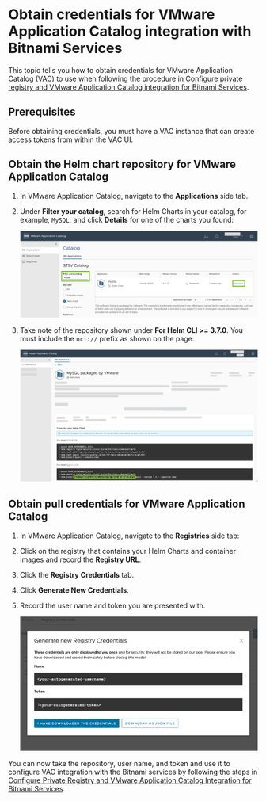 # Obtain credentials for VMware Application Catalog integration with Bitnami Services

This topic tells you how to obtain credentials for VMware Application Catalog (VAC) to use
when following the procedure in [Configure private registry and VMware Application Catalog integration for Bitnami Services](./configure-private-reg-integration.hbs.md).

## <a id='prereqs'></a> Prerequisites

Before obtaining credentials, you must have a VAC instance that can create access tokens from
within the VAC UI.

## <a id='repo'></a> Obtain the Helm chart repository for VMware Application Catalog

1. In VMware Application Catalog, navigate to the **Applications** side tab.

2. Under **Filter your catalog**, search for Helm Charts in your catalog, for example, `MySQL`, and
click **Details** for one of the charts you found:

   ![The applications tab in the VAC UI. The catalog is filtered with the search term MySQL and by type Helm chart.](../../images/vac-creds-2.png)

3. Take note of the repository shown under **For Helm CLI >= 3.7.0**. You must include the `oci://`
prefix as shown on the page:

   ![A MySQL Helm chart page in the VAC UI. The name of the repository is highlighted in the list of commands required to consume the Helm chart.](../../images/vac-creds-3.png)

## <a id='creds'></a> Obtain pull credentials for VMware Application Catalog

1. In VMware Application Catalog, navigate to the **Registries** side tab:

2. Click on the registry that contains your Helm Charts and container images and record the **Registry URL**.

3. Click the **Registry Credentials** tab.

4. Click **Generate New Credentials**.

5. Record the user name and token you are presented with.

   ![Generate new credentials dialog box showing a name and token.](../../images/vac-creds-7.png)

You can now take the repository, user name, and token and use it to configure VAC integration with
the Bitnami services by following the steps in
[Configure Private Registry and VMware Application Catalog Integration for Bitnami Services](./configure-private-reg-integration.hbs.md).
